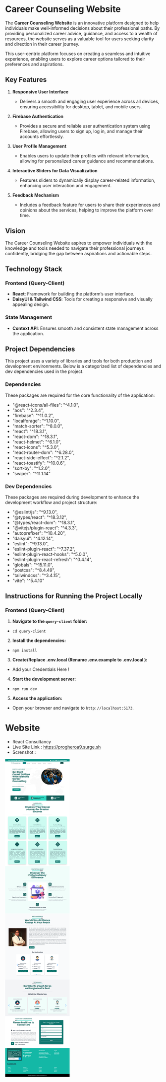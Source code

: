 # Career Counseling Website  

The **Career Counseling Website** is an innovative platform designed to help individuals make well-informed decisions about their professional paths. By providing personalized career advice, guidance, and access to a wealth of resources, the website serves as a valuable tool for users seeking clarity and direction in their career journey.  

This user-centric platform focuses on creating a seamless and intuitive experience, enabling users to explore career options tailored to their preferences and aspirations.  


## Key Features  

1. **Responsive User Interface**  
   - Delivers a smooth and engaging user experience across all devices, ensuring accessibility for desktop, tablet, and mobile users.

2. **Firebase Authentication**  
   - Provides a secure and reliable user authentication system using Firebase, allowing users to sign up, log in, and manage their accounts effortlessly.

3. **User Profile Management**  
   - Enables users to update their profiles with relevant information, allowing for personalized career guidance and recommendations.

4. **Interactive Sliders for Data Visualization**  
   - Features sliders to dynamically display career-related information, enhancing user interaction and engagement.

5. **Feedback Mechanism**  
   - Includes a feedback feature for users to share their experiences and opinions about the services, helping to improve the platform over time.


## Vision  

The Career Counseling Website aspires to empower individuals with the knowledge and tools needed to navigate their professional journeys confidently, bridging the gap between aspirations and actionable steps.  


## Technology Stack

### Frontend (Query-Client)
- **React**: Framework for building the platform’s user interface.
- **DaisyUI & Tailwind CSS**: Tools for creating a responsive and visually appealing design.

### State Management
- **Context API**: Ensures smooth and consistent state management across the application.


## Project Dependencies  

This project uses a variety of libraries and tools for both production and development environments. Below is a categorized list of dependencies and dev dependencies used in the project.  


### **Dependencies**  

These packages are required for the core functionality of the application:  

-  "@react-icons/all-files": "^4.1.0",
-  "aos": "^2.3.4",
-  "firebase": "^11.0.2",
-  "localforage": "^1.10.0",
-  "match-sorter": "^8.0.0",
-  "react": "^18.3.1",
-  "react-dom": "^18.3.1",
-  "react-helmet": "^6.1.0",
-  "react-icons": "^5.3.0",
-  "react-router-dom": "^6.28.0",
-  "react-side-effect": "^2.1.2",
-  "react-toastify": "^10.0.6",
-  "sort-by": "^1.2.0",
-  "swiper": "^11.1.14"

### **Dev Dependencies**  

These packages are required during development to enhance the development workflow and project structure:  

-  "@eslint/js": "^9.13.0",
-  "@types/react": "^18.3.12",
-  "@types/react-dom": "^18.3.1",
-  "@vitejs/plugin-react": "^4.3.3",
-  "autoprefixer": "^10.4.20",
-  "daisyui": "^4.12.14",
-  "eslint": "^9.13.0",
-  "eslint-plugin-react": "^7.37.2",
-  "eslint-plugin-react-hooks": "^5.0.0",
-  "eslint-plugin-react-refresh": "^0.4.14",
-  "globals": "^15.11.0",
-  "postcss": "^8.4.49",
-  "tailwindcss": "^3.4.15",
-  "vite": "^5.4.10"


## Instructions for Running the Project Locally

### Frontend (Query-Client)
1. **Navigate to the `query-client` folder:**
-   `cd query-client`
2. **Install the dependencies:**
-   `npm install`
3. **Create/Replace .env.local (Rename .env.example to .env.local ):**
-   Add your Credentials Here !
4. **Start the development server:**
-   `npm run dev`
5. **Access the application:**
-   Open your browser and navigate to `http://localhost:5173`.


# Website
-   React Consultancy 
-   Live Site Link : https://progheroa9.surge.sh
-  Screnshot :


![Application Screenshot](/screenshot.png)

